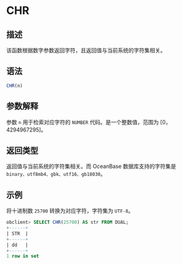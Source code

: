 CHR 
========================



描述 
-----------------------

该函数根据数字参数返回字符，且返回值与当前系统的字符集相关。



语法 
-----------------------

```sql
CHR(n)
```



参数解释 
-------------------------

参数 `n` 用于检索对应字符的 `NUMBER` 代码。是一个整数值，范围为 \[0，4294967295\]。

返回类型 
-------------------------

返回值与当前系统的字符集相关。而 OceanBase 数据库支持的字符集是 `binary、utf8mb4、gbk、utf16、gb18030`。

示例 
-----------------------

将十进制数 `25700` 转换为对应字符，字符集为 `UTF-8`。

```sql
obclient> SELECT CHR(25700) AS str FROM DUAL;
+------+
| STR  |
+------+
| dd   |
+------+
1 row in set
```



